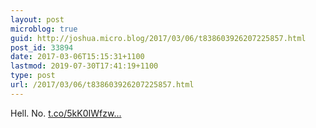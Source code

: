 ```yaml
---
layout: post
microblog: true
guid: http://joshua.micro.blog/2017/03/06/t838603926207225857.html
post_id: 33894
date: 2017-03-06T15:15:31+1100
lastmod: 2019-07-30T17:41:19+1100
type: post
url: /2017/03/06/t838603926207225857.html
---
```

Hell. No. [t.co/5kK0IWfzw...](https://t.co/5kK0IWfzwk)
